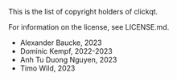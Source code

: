 This is the list of copyright holders of clickqt.

For information on the license, see LICENSE.md.

* Alexander Baucke, 2023
* Dominic Kempf, 2022-2023
* Anh Tu Duong Nguyen, 2023
* Timo Wild, 2023
